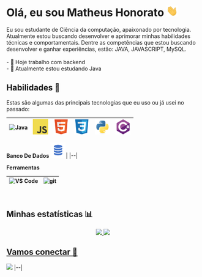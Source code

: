 <h1>Olá, eu sou Matheus Honorato <img  src="https://raw.githubusercontent.com/ABSphreak/ABSphreak/master/gifs/Hi.gif" width="30px"></h1>
Eu sou estudante de Ciência da computação, apaixonado por tecnologia. Atualmente estou buscando desenvolver e aprimorar minhas habilidades técnicas e comportamentais. Dentre as competências que estou buscando desenvolver e ganhar experiências, estão: JAVA, JAVASCRIPT, MySQL.<br><br>
- 🔭 Hoje trabalho com backend<br>
- 🌱 Atualmente estou estudando Java

## Habilidades :muscle:
Estas são algumas das principais tecnologias que eu uso ou já usei no passado:


<img title="Java" alt="Java" width="40px" src="https://cdn.jsdelivr.net/gh/devicons/devicon/icons/java/java-original-wordmark.svg" />|<img alt="JS" title="JavaScript" width="40px" src="https://raw.githubusercontent.com/github/explore/master/topics/javascript/javascript.png">|<img title="HTML" alt="HTML" width="40px" src="https://raw.githubusercontent.com/devicons/devicon/master/icons/html5/html5-original.svg">|<img title="CSS" alt="CSS" width="40px" src="https://raw.githubusercontent.com/devicons/devicon/master/icons/css3/css3-original.svg">|<img title="Python" alt="Python" width="40px" src="https://raw.githubusercontent.com/devicons/devicon/master/icons/python/python-original.svg">|<img title="Csharp" alt="Csharp" width="40px" src="https://raw.githubusercontent.com/devicons/devicon/master/icons/csharp/csharp-original.svg">
|--|--|--|--|--|--|

**Banco De Dados**
<img title="SQL" alt="SQL" width="40px" src="https://raw.githubusercontent.com/github/explore/master/topics/sql/sql.png">|
|--|

**Ferramentas**

<img title="VS Code" alt="VS Code" width="40px" src="https://cdn.jsdelivr.net/gh/devicons/devicon/icons/vscode/vscode-original.svg">|<img title="git" alt="git" width="40px" src="https://cdn.jsdelivr.net/gh/devicons/devicon/icons/git/git-original.svg">
|--|--|
<br>

## Minhas estatísticas :bar_chart:
<div align="center">
  <a href="https://github.com/matheus-honorato">
  <img height="180em" src="https://github-readme-stats.vercel.app/api?username=matheus-honorato&show_icons=true&theme=dark&include_all_commits=true&count_private=true"/>
  <img height="180em" src="https://github-readme-stats.vercel.app/api/top-langs/?username=matheus-honorato&layout=compact&langs_count=7&theme=dark"/>
</div>

## Vamos conectar 🤝

<a href="https://www.linkedin.com/in/matheushonorato/"><img src="https://cdn.jsdelivr.net/gh/devicons/devicon/icons/linkedin/linkedin-original.svg" width="40"></a>
|--|
